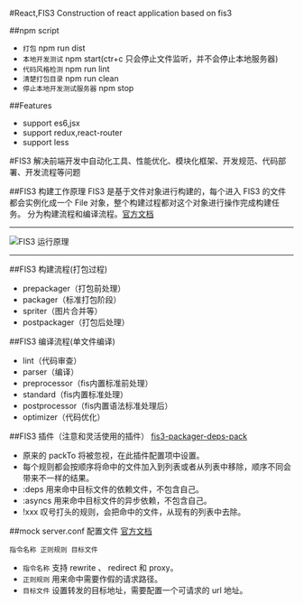 #React,FIS3
Construction of react application based on fis3

##npm script
- `打包` npm run dist
- `本地开发测试` npm start(ctr+c 只会停止文件监听，并不会停止本地服务器)
- `代码风格检测` npm run lint
- `清楚打包目录` npm run clean
- `停止本地开发测试服务器` npm stop


##Features

- support es6,jsx
- support redux,react-router
- support less

#FIS3
解决前端开发中自动化工具、性能优化、模块化框架、开发规范、代码部署、开发流程等问题

##FIS3 构建工作原理
FIS3 是基于文件对象进行构建的，每个进入 FIS3 的文件都会实例化成一个 File 对象，整个构建过程都对这个对象进行操作完成构建任务。
分为构建流程和编译流程。[官方文档](http://fis.baidu.com/fis3/docs/build.html#%E6%9E%84%E5%BB%BA%E6%B5%81%E7%A8%8B)

---
![FIS3 运行原理](https://raw.githubusercontent.com/fex-team/fis3/master/doc/docs/api/img/fis-compile-flow.png)

---

##FIS3 构建流程(打包过程)
- prepackager（打包前处理）
- packager（标准打包阶段）
- spriter（图片合并等）
- postpackager（打包后处理）

##FIS3 编译流程(单文件编译)
- lint（代码审查）
- parser（编译）
- preprocessor（fis内置标准前处理）
- standard（fis内置标准处理）
- postprocessor（fis内置语法标准处理后）
- optimizer（代码优化）

##FIS3 插件（注意和灵活使用的插件）
[fis3-packager-deps-pack](https://github.com/fex-team/fis3-packager-deps-pack)

- 原来的 packTo 将被忽视，在此插件配置项中设置。
- 每个规则都会按顺序将命中的文件加入到列表或者从列表中移除，顺序不同会带来不一样的结果。
- :deps 用来命中目标文件的依赖文件，不包含自己。
- :asyncs 用来命中目标文件的异步依赖，不包含自己。
- !xxx 叹号打头的规则，会把命中的文件，从现有的列表中去除。


##mock
server.conf 配置文件 [官方文档](http://fis.baidu.com/fis3/docs/node-mock.html)

```
指令名称 正则规则 目标文件
```

- `指令名称` 支持 rewrite 、 redirect 和 proxy。
- `正则规则` 用来命中需要作假的请求路径。
- `目标文件` 设置转发的目标地址，需要配置一个可请求的 url 地址。
